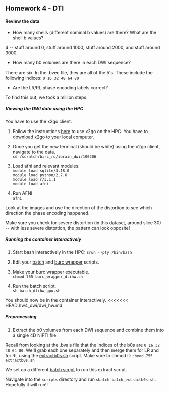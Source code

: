 ## Homework 4 - DTI

#### Review the data

* How many shells (different nominal b values) are there? What are the shell b values?

4 -- stuff around 0, stuff around 1000, stuff around 2000, and stuff around 3000.

* How many b0 volumes are there in each DWI sequence?

There are six. In the .bvec file, they are all of the 5's. These include the following indices: `0 16 32 48 64 80`

* Are the LR/RL phase encoding labels correct?

To find this out, we took a million steps.

##### Viewing the DWI data using the HPC

You have to use the x2go client. 

1) Follow the instructions [here](https://wiki.hpc.uconn.edu/index.php/X) to use x2go on the HPC. You have to [download x2go](https://code.x2go.org/releases/binary-macosx/x2goclient/releases/4.1.1.0/) to your local computer.  

2) Once you get the new terminal (should be white) using the x2go client, navigate to the data.  
`cd /scratch/birc_ro/ibrain_dwi/100206`

3) Load afni and relevant modules.  
`module load sqlite/3.18.0`  
`module load python/2.7.6`  
`module load r/3.1.1`  
`module load afni`

4) Run AFNI  
`afni`

Look at the images and use the direction of the distortion to see which direction the phase encoding happened.

Make sure you check for severe distortion (in this dataset, around slice 30) -- with less severe distortion, the pattern can look opposite!

##### Running the container interactively

1) Start bash interactively in the HPC: `srun --pty /bin/bash`

2) Edit your [batch](./batch_dtihw_gpu.sh) and [burc wrapper](./burc_wrapper_dtihw.sh) scripts.

3) Make your burc wrapper executable.  
`chmod 755 burc_wrapper_dtihw.sh`  

4) Run the batch script.  
`sh batch_dtihw_gpu.sh`

You should now be in the container interactively.
<<<<<<< HEAD:hw4_dwi/dwi_hw.md

##### Preprocessing

1) Extract the b0 volumes from each DWI sequence and combine them into a single 4D NIFTI file.

Recall from looking at the .bvals file that the indices of the b0s are `0 16 32 48 64 80`. We'll grab each one separately and then merge them for LR and for RL using the [extractb0s.sh](./extractb0s.sh) script. Make sure to chmod it:
`chmod 755 extractb0s.sh`

We set up a different [batch script](./batch_extractb0s.sh) to run this extract script.

Navigate into the `scripts` directory and run `sbatch batch_extractb0s.sh`. Hopefully it will run!!
